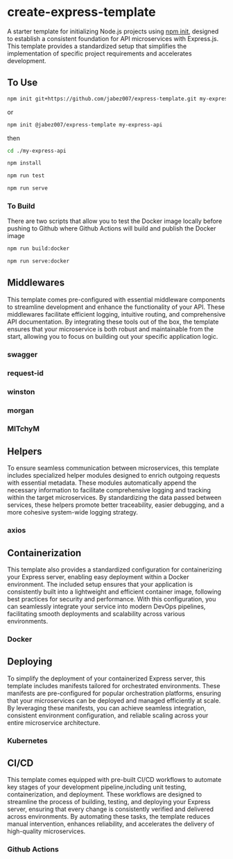 # create-express-template

A starter template for initializing Node.js projects using [npm init](https://docs.npmjs.com/cli/v10/commands/npm-init),
designed to establish a consistent foundation for API microservices with Express.js.
This template provides a standardized setup that simplifies the implementation of
specific project requirements and accelerates development.

## To Use

```bash
npm init git+https://github.com/jabez007/express-template.git my-express-api
```

or

```bash
npm init @jabez007/express-template my-express-api
```

then

```bash
cd ./my-express-api

npm install

npm run test

npm run serve
```

### To Build

There are two scripts that allow you to test the Docker image locally
before pushing to Github where Github Actions will build and publish the Docker image

```bash
npm run build:docker

npm run serve:docker
```

## Middlewares

This template comes pre-configured with essential middleware components to streamline development and enhance the functionality of your API.
These middlewares facilitate efficient logging, intuitive routing, and comprehensive API documentation.
By integrating these tools out of the box, the template ensures that your microservice is both robust and maintainable from the start,
allowing you to focus on building out your specific application logic.

### swagger

### request-id

### winston

### morgan

### MITchyM

## Helpers

To ensure seamless communication between microservices,
this template includes specialized helper modules designed to enrich outgoing requests with essential metadata.
These modules automatically append the necessary information to facilitate comprehensive logging and tracking within the target microservices.
By standardizing the data passed between services,
these helpers promote better traceability, easier debugging, and a more cohesive system-wide logging strategy.

### axios

## Containerization

This template also provides a standardized configuration for containerizing your Express server,
enabling easy deployment within a Docker environment.
The included setup ensures that your application is consistently built into a lightweight and efficient container image,
following best practices for security and performance.
With this configuration,
you can seamlessly integrate your service into modern DevOps pipelines,
facilitating smooth deployments and scalability across various environments.

### Docker

## Deploying

To simplify the deployment of your containerized Express server,
this template includes manifests tailored for orchestrated environments.
These manifests are pre-configured for popular orchestration platforms,
ensuring that your microservices can be deployed and managed efficiently at scale.
By leveraging these manifests,
you can achieve seamless integration, consistent environment configuration, and reliable scaling across your entire microservice architecture.

### Kubernetes

## CI/CD

This template comes equipped with pre-built CI/CD workflows
to automate key stages of your development pipeline,including unit testing, containerization, and deployment.
These workflows are designed to streamline the process of building, testing, and deploying your Express server,
ensuring that every change is consistently verified and delivered across environments.
By automating these tasks,
the template reduces manual intervention, enhances reliability, and accelerates the delivery of high-quality microservices.

### Github Actions
